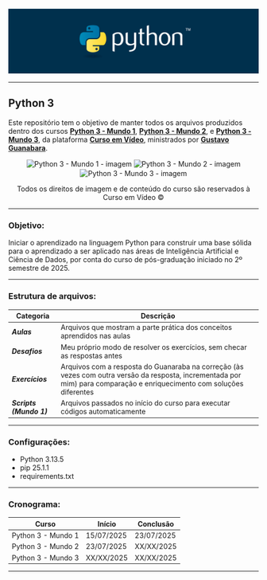 <div align="center">

![Python - imagem](imagens/python-logo.png)

</div>

---

## Python 3 

Este repositório tem o objetivo de manter todos os arquivos produzidos dentro dos cursos **[Python 3 - Mundo 1](https://www.cursoemvideo.com/curso/python-3-mundo-1/)**, **[Python 3 - Mundo 2](https://www.cursoemvideo.com/curso/python-3-mundo-2/)**, e **[Python 3 - Mundo 3](https://www.cursoemvideo.com/curso/python-3-mundo-3/)**, da plataforma **[Curso em Vídeo](https://www.cursoemvideo.com/)**, ministrados por **[Gustavo Guanabara](https://www.linkedin.com/in/guanabara/)**. 

<div align="center">

<img src="imagens/python3–mundo1-logo.png" alt="Python 3 - Mundo 1 - imagem" align="center" widht="250px" height="250px">
<img src="imagens/python3–mundo2-logo.png" alt="Python 3 - Mundo 2 - imagem" align="center" widht="250px" height="250px">
<img src="imagens/python3–mundo3-logo.png" alt="Python 3 - Mundo 3 - imagem" align="center" widht="250px" height="250px">

Todos os direitos de imagem e de conteúdo do curso são reservados à Curso em Vídeo ©

</div>

---
### Objetivo:

Iniciar o aprendizado na linguagem Python para construir uma base sólida para o aprendizado a ser aplicado nas áreas de Inteligência Artificial e Ciência de Dados, por conta do curso de pós-graduação iniciado no 2º semestre de 2025. 

---
### Estrutura de arquivos:

| Categoria               | Descrição                                                                                                            |
|-------------------------|---------------------------------------------------------------------------------------------------------------------|
| _**Aulas**_             | Arquivos que mostram a parte prática dos conceitos aprendidos nas aulas                                             |
| _**Desafios**_          | Meu próprio modo de resolver os exercícios, sem checar as respostas antes                                           |
| _**Exercícios**_        | Arquivos com a resposta do Guanaraba na correção (às vezes com outra versão da resposta, incrementada por mim) para comparação e enriquecimento com soluções diferentes |
| _**Scripts (Mundo 1)**_ | Arquivos passados no início do curso para executar códigos automaticamente                                          |

---
### Configurações: 

* Python 3.13.5
* pip 25.1.1
* requirements.txt

---
### Cronograma:

| Curso               | Início     | Conclusão  |
|---------------------|------------|------------|
| Python 3 - Mundo 1  | 15/07/2025 | 23/07/2025 |
| Python 3 - Mundo 2  | 23/07/2025 | XX/XX/2025 |
| Python 3 - Mundo 3  | XX/XX/2025 | XX/XX/2025 |

---